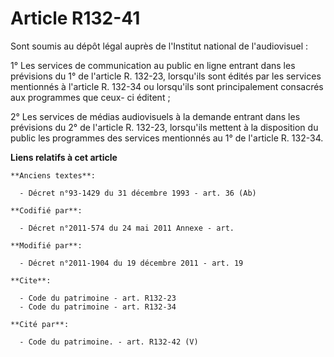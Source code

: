 # Article R132-41

Sont soumis au dépôt légal auprès de l'Institut national de l'audiovisuel : 

1° Les services de communication au public en ligne entrant dans les prévisions du 1° de l'article R. 132-23, lorsqu'ils sont
édités par les services mentionnés à l'article R. 132-34 ou lorsqu'ils sont principalement consacrés aux programmes que ceux-
ci éditent ; 

2° Les services de médias audiovisuels à la demande entrant dans les prévisions du 2° de l'article R. 132-23, lorsqu'ils
mettent à la disposition du public les programmes des services mentionnés au 1° de l'article R. 132-34.

**Liens relatifs à cet article**

	**Anciens textes**:

	  - Décret n°93-1429 du 31 décembre 1993 - art. 36 (Ab)

	**Codifié par**:

	  - Décret n°2011-574 du 24 mai 2011 Annexe - art.

	**Modifié par**:

	  - Décret n°2011-1904 du 19 décembre 2011 - art. 19

	**Cite**:

	  - Code du patrimoine - art. R132-23
	  - Code du patrimoine - art. R132-34

	**Cité par**:

	  - Code du patrimoine. - art. R132-42 (V)
